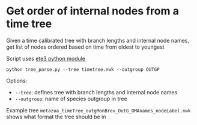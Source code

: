 # Get order of internal nodes from a time tree

Given a time calibrated tree with branch lengths and internal node names, get list of nodes ordered based on time from oldest to youngest

Script uses [ete3 python module](http://etetoolkit.org/docs/latest/tutorial/)

```Shell
python tree_parse.py --tree timetree.nwk --outgroup OUTGP
```

Options:
* `--tree`: defines tree with branch lengths and internal node names
* `--outgroup`: name of species outgroup in tree

Example tree `metazoa_timeTree_outgMonBrev_OutG_OMAnames_nodeLabel.nwk`	shows what format the tree should be in